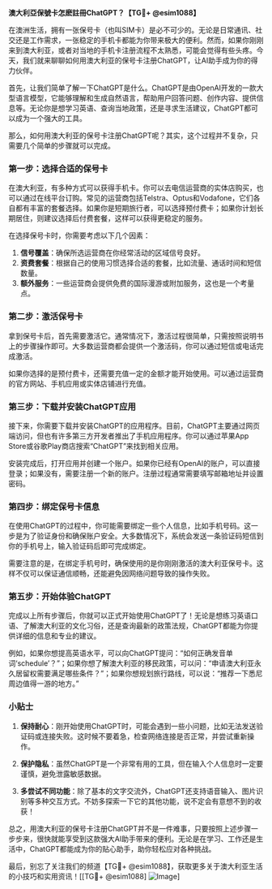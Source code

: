 **澳大利亞保號卡怎麽註冊ChatGPT？【TG💪+ @esim1088】**

在澳洲生活，拥有一张保号卡（也叫SIM卡）是必不可少的。无论是日常通讯、社交还是工作需求，一张稳定的手机卡都能为你带来极大的便利。然而，如果你刚刚来到澳大利亚，或者对当地的手机卡注册流程不太熟悉，可能会觉得有些头疼。今天，我们就来聊聊如何用澳大利亚的保号卡注册ChatGPT，让AI助手成为你的得力伙伴。

首先，让我们简单了解一下ChatGPT是什么。ChatGPT是由OpenAI开发的一款大型语言模型，它能够理解和生成自然语言，帮助用户回答问题、创作内容、提供信息等。无论你是想学习英语、查询当地政策，还是寻求生活建议，ChatGPT都可以成为一个强大的工具。

那么，如何用澳大利亚的保号卡注册ChatGPT呢？其实，这个过程并不复杂，只需要几个简单的步骤就可以完成。

### 第一步：选择合适的保号卡

在澳大利亚，有多种方式可以获得手机卡。你可以去电信运营商的实体店购买，也可以通过在线平台订购。常见的运营商包括Telstra、Optus和Vodafone，它们各自都有丰富的套餐选择。如果你是短期旅行者，可以选择预付费卡；如果你计划长期居住，则建议选择后付费套餐，这样可以获得更稳定的服务。

在选择保号卡时，你需要考虑以下几个因素：

1. **信号覆盖**：确保所选运营商在你经常活动的区域信号良好。
2. **资费套餐**：根据自己的使用习惯选择合适的套餐，比如流量、通话时间和短信数量。
3. **额外服务**：一些运营商会提供免费的国际漫游或附加服务，这也是一个考量点。

### 第二步：激活保号卡

拿到保号卡后，首先需要激活它。通常情况下，激活过程很简单，只需按照说明书上的步骤操作即可。大多数运营商都会提供一个激活码，你可以通过短信或电话完成激活。

如果你选择的是预付费卡，还需要充值一定的金额才能开始使用。可以通过运营商的官方网站、手机应用或实体店铺进行充值。

### 第三步：下载并安装ChatGPT应用

接下来，你需要下载并安装ChatGPT的应用程序。目前，ChatGPT主要通过网页端访问，但也有许多第三方开发者推出了手机应用程序。你可以通过苹果App Store或谷歌Play商店搜索“ChatGPT”来找到相关应用。

安装完成后，打开应用并创建一个账户。如果你已经有OpenAI的账户，可以直接登录；如果没有，需要注册一个新的账户。注册过程通常需要填写邮箱地址并设置密码。

### 第四步：绑定保号卡信息

在使用ChatGPT的过程中，你可能需要绑定一些个人信息，比如手机号码。这一步是为了验证身份和确保账户安全。大多数情况下，系统会发送一条验证码短信到你的手机号上，输入验证码后即可完成绑定。

需要注意的是，在绑定手机号时，确保使用的是你刚刚激活的澳大利亚保号卡。这样不仅可以保证通信顺畅，还能避免因网络问题导致的操作失败。

### 第五步：开始体验ChatGPT

完成以上所有步骤后，你就可以正式开始使用ChatGPT了！无论是想练习英语口语、了解澳大利亚的文化习俗，还是查询最新的政策法规，ChatGPT都能为你提供详细的信息和专业的建议。

例如，如果你想提高英语水平，可以向ChatGPT提问：“如何正确发音单词‘schedule’？”；如果你想了解澳大利亚的移民政策，可以问：“申请澳大利亚永久居留权需要满足哪些条件？”；如果你想规划旅行路线，可以说：“推荐一下悉尼周边值得一游的地方。”

### 小贴士

1. **保持耐心**：刚开始使用ChatGPT时，可能会遇到一些小问题，比如无法发送验证码或连接失败。这时候不要着急，检查网络连接是否正常，并尝试重新操作。
   
2. **保护隐私**：虽然ChatGPT是一个非常有用的工具，但在输入个人信息时一定要谨慎，避免泄露敏感数据。

3. **多尝试不同功能**：除了基本的文字交流外，ChatGPT还支持语音输入、图片识别等多种交互方式。不妨多探索一下它的其他功能，说不定会有意想不到的收获！

总之，用澳大利亚的保号卡注册ChatGPT并不是一件难事，只要按照上述步骤一步步来，很快就能享受到这款强大AI助手带来的便利。无论是在学习、工作还是生活中，ChatGPT都能成为你的贴心助手，助你轻松应对各种挑战。

最后，别忘了关注我们的频道【TG💪+ @esim1088】，获取更多关于澳大利亚生活的小技巧和实用资讯！[[TG💪+ @esim1088] ![Image](https://i.postimg.cc/4NQfJmqS/Snipaste-2025-05-13-00-14-12.png)]